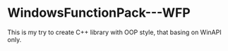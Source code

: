 # WindowsFunctionPack---WFP
This is my try to create C++ library with OOP style, that basing on WinAPI only.
